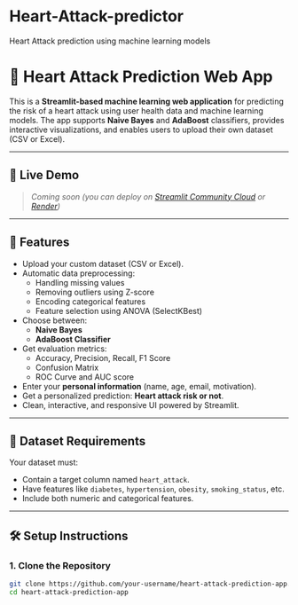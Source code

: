 # Heart-Attack-predictor
Heart Attack prediction using machine learning models
# 💓 Heart Attack Prediction Web App

This is a **Streamlit-based machine learning web application** for predicting the risk of a heart attack using user health data and machine learning models. The app supports **Naive Bayes** and **AdaBoost** classifiers, provides interactive visualizations, and enables users to upload their own dataset (CSV or Excel).

---

## 🚀 Live Demo
> _Coming soon (you can deploy on [Streamlit Community Cloud](https://share.streamlit.io) or [Render](https://render.com))_

---

## 📌 Features

- Upload your custom dataset (CSV or Excel).
- Automatic data preprocessing:
  - Handling missing values
  - Removing outliers using Z-score
  - Encoding categorical features
  - Feature selection using ANOVA (SelectKBest)
- Choose between:
  - **Naive Bayes**
  - **AdaBoost Classifier**
- Get evaluation metrics:
  - Accuracy, Precision, Recall, F1 Score
  - Confusion Matrix
  - ROC Curve and AUC score
- Enter your **personal information** (name, age, email, motivation).
- Get a personalized prediction: **Heart attack risk or not**.
- Clean, interactive, and responsive UI powered by Streamlit.

---

## 📂 Dataset Requirements

Your dataset must:

- Contain a target column named `heart_attack`.
- Have features like `diabetes`, `hypertension`, `obesity`, `smoking_status`, etc.
- Include both numeric and categorical features.

---

## 🛠️ Setup Instructions

### 1. Clone the Repository

```bash
git clone https://github.com/your-username/heart-attack-prediction-app.git
cd heart-attack-prediction-app 
